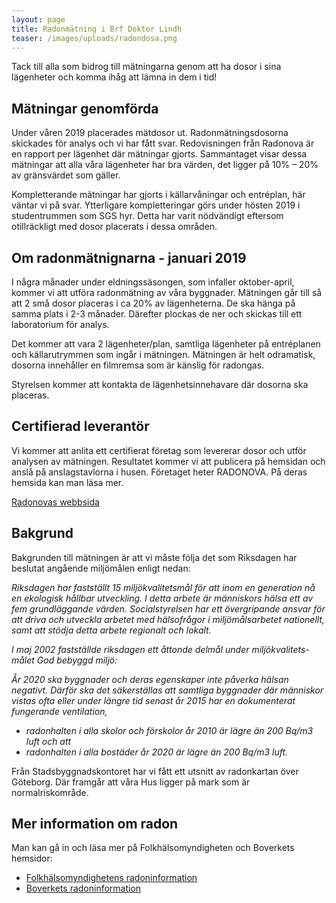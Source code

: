 ```yaml
---
layout: page
title: Radonmätning i Brf Doktor Lindh
teaser: /images/uploads/radondosa.png
---
```

Tack till alla som bidrog till mätningarna genom att ha dosor i sina lägenheter och komma ihåg att lämna in dem i tid!

## Mätningar genomförda

Under våren 2019 placerades mätdosor ut. Radonmätningsdosorna skickades för analys och vi har fått svar. Redovisningen från Radonova är en rapport per lägenhet där mätningar gjorts. Sammantaget visar dessa mätningar att alla våra lägenheter har bra värden, det ligger på 10% – 20% av gränsvärdet som gäller.

Kompletterande mätningar har gjorts i källarvåningar och entréplan, här väntar vi på svar. Ytterligare kompletteringar görs under hösten 2019 i studentrummen som SGS hyr. Detta har varit nödvändigt eftersom otillräckligt med dosor placerats i dessa områden.

## Om radonmätnignarna - januari 2019

I några månader under eldningssäsongen, som infaller oktober-april, kommer vi att utföra radonmätning av våra byggnader. Mätningen går till så att 2 små dosor placeras i ca 20% av lägenheterna. De ska hänga på samma plats i 2-3 månader. Därefter plockas de ner och skickas till ett laboratorium för analys.

Det kommer att vara 2 lägenheter/plan, samtliga lägenheter på entréplanen och källarutrymmen som ingår i mätningen. Mätningen är helt odramatisk, dosorna innehåller en filmremsa som är känslig för radongas.

Styrelsen kommer att kontakta de lägenhetsinnehavare där dosorna ska placeras.

## Certifierad leverantör

Vi kommer att anlita ett certifierat företag som levererar dosor och utför analysen av mätningen. Resultatet kommer vi att publicera på hemsidan och anslå på anslagstavlorna i husen. Företaget heter RADONOVA. På deras hemsida kan man läsa mer. 

[Radonovas webbsida](https://radonova.se/)

## Bakgrund

Bakgrunden till mätningen är att vi måste följa det som Riksdagen har beslutat angående miljömålen enligt nedan:

_Riksdagen har fastställt 15 miljökvalitetsmål för att inom en generation nå en ekologisk hållbar utveckling. I detta arbete är människors hälsa ett av fem grundläggande värden. Socialstyrelsen har ett övergripande ansvar för att driva och utveckla arbetet med hälsofrågor i miljömålsarbetet nationellt, samt att stödja detta arbete regionalt och lokalt._

_I maj 2002 fastställde riksdagen ett åttonde delmål under miljökvalitets- målet God bebyggd miljö:_

_År 2020 ska byggnader och deras egenskaper inte påverka hälsan negativt. Därför ska det säkerställas att samtliga byggnader där människor vistas ofta eller under längre tid senast år 2015 har en dokumenterat fungerande ventilation,_

* _radonhalten i alla skolor och förskolor år 2010 är lägre än 200 Bq/m3 luft och att_
* _radonhalten i alla bostäder år 2020 är lägre än 200 Bq/m3 luft._

Från Stadsbyggnadskontoret har vi fått ett utsnitt av radonkartan över Göteborg. Där framgår att våra Hus ligger på mark som är normalriskområde.

## Mer information om radon

Man kan gå in och läsa mer på Folkhälsomyndigheten och Boverkets hemsidor:

* [Folkhälsomyndighetens radoninformation ](https://www.folkhalsomyndigheten.se/publicerat-material/publikationsarkiv/r/radon-i-inomhusluft/)
* [Boverkets radoninformation](https://www.boverket.se/sv/byggande/halsa-och-inomhusmiljo/radon/)
